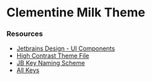 # Clementine Milk Theme

### Resources

* [Jetbrains Design - UI Components](https://jetbrains.design/intellij/principles/platform_theme_colors/#UI-components)
* [High Contrast Theme File](https://raw.githubusercontent.com/JetBrains/intellij-community/master/platform/platform-resources/src/themes/HighContrast.theme.json)
* [JB Key Naming Scheme](https://plugins.jetbrains.com/docs/intellij/themes-metadata.html?from=jetbrains.org#key-naming-scheme)
* [All Keys](https://github.com/JetBrains/intellij-community/blob/master/platform/platform-resources/src/themes/metadata/IntelliJPlatform.themeMetadata.json)